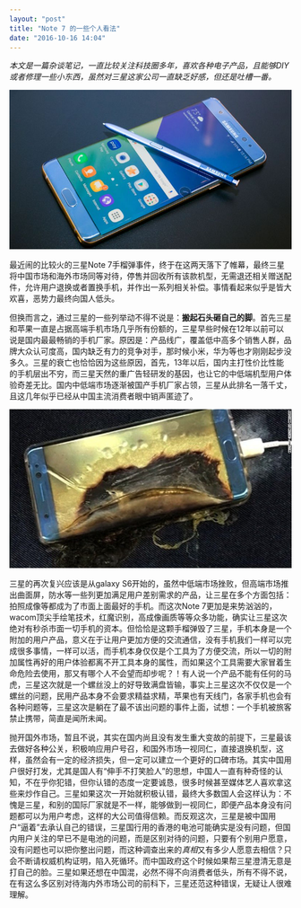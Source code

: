 ```yaml
---
layout: "post"
title: "Note 7 的一些个人看法"
date: "2016-10-16 14:04"
---
```



*本文是一篇杂谈笔记，一直比较关注科技圈多年，喜欢各种电子产品，且能够DIY或者修理一些小东西，虽然对三星这家公司一直缺乏好感，但还是吐槽一番。*

![](https://raw.githubusercontent.com/noparkinghere/noparkinghere.github.io/master/img/2016-10-16-note-7-%E7%9A%84%E4%B8%80%E4%BA%9B%E4%B8%AA%E4%BA%BA%E7%9C%8B%E6%B3%95/1.jpg)

最近闹的比较火的三星Note 7手榴弹事件，终于在这两天落下了帷幕，最终三星将中国市场和海外市场同等对待，停售并回收所有该款机型，无需退还相关赠送配件，允许用户退换或者置换手机，并作出一系列相关补偿。事情看起来似乎是皆大欢喜，恶势力最终向国人低头。

但换而言之，通过三星的一些列举动不得不说是：**搬起石头砸自己的脚**。首先三星和苹果一直是占据高端手机市场几乎所有份额的，三星早些时候在12年以前可以说是国内最最畅销的手机厂家。原因是：产品线广，覆盖低中高多个销售人群，品牌大众认可度高，国内缺乏有力的竞争对手，那时候小米，华为等也才刚刚起步没多久。三星的衰亡也恰恰因为这些原因，首先，13年以后，国内主打性价比性能的手机层出不穷，而三星天然的重广告轻研发的基因，也让它的中低端机型用户体验奇差无比。国内中低端市场逐渐被国产手机厂家占领，三星从此排名一落千丈，且这几年似乎已经从中国主流消费者眼中销声匿迹了。

<!-- more -->


![](https://raw.githubusercontent.com/noparkinghere/noparkinghere.github.io/master/img/2016-10-16-note-7-%E7%9A%84%E4%B8%80%E4%BA%9B%E4%B8%AA%E4%BA%BA%E7%9C%8B%E6%B3%95/2.jpg)

三星的再次复兴应该是从galaxy S6开始的，虽然中低端市场挫败，但高端市场推出曲面屏，防水等一些列更加满足用户差别需求的产品，让三星在多个方面包括：拍照成像等都成为了市面上面最好的手机。而这次Note 7更加是来势汹汹的，wacom顶尖手绘笔技术，红魔识别，高成像画质等等众多功能，确实让三星这次绝对有秒杀市面一切手机的资本。但恰恰是这颗手榴弹毁了三星，手机本身是一个附加的用户产品，意义在于让用户更加方便的交流通信，没有手机我们一样可以完成很多事情，一样可以活，而手机本身仅仅是个工具为了方便交流，所以一切的附加属性再好的用户体验都离不开工具本身的属性，而如果这个工具需要大家冒着生命危险去使用，那又有哪个人不会望而却步呢？！有人说一个产品不能有任何的马虎，三星这次就是一个螺丝没上的好导致满盘皆输，事实上三星这次不仅仅是一个螺丝的问题，民用产品本身不会要求精益求精，苹果也有天线门，各家手机也会有各种问题等，三星这次是躺在了最不该出问题的事件上面，试想：一个手机被旅客禁止携带，简直是闻所未闻。

抛开国外市场，暂且不说，其实在国内尚且没有发生重大变故的前提下，三星最该去做好各种公关，积极响应用户号召，和国外市场一视同仁，直接退换机型，这样，虽然会有一定的经济损失，但一定可以建立一个更好的口碑市场。其实中国用户很好打发，尤其是国人有“伸手不打笑脸人”的思想，中国人一直有种奇怪的认知，不在乎你犯错，但你认错的态度一定要诚恳，很多时候甚至媒体艺人喜欢拿这些来炒作自己。三星如果这次一开始就积极认错，最终大多数国人会这样认为：不愧是三星，和别的国际厂家就是不一样，能够做到一视同仁，即便产品本身没有问题都可以为用户考虑，这样的大公司值得信赖。而反观这次，三星是被中国用户“逼着”去承认自己的错误，三星国行用的香港的电池可能确实是没有问题，但国内用户关注的早已不是电池的问题，而是区别对待的问题，只要有个别用户愿意，没有问题也可以把你整出问题，而这种调查出来的*真相*又有多少人愿意去相信？只会不断请权威机构证明，陷入死循环。而中国政府这个时候如果帮三星澄清无意是打自己的脸。三星如果还想在中国混，必然不得不向消费者低头，所有不得不说，在有这么多区别对待海内外市场公司的前科下，三星还范这种错误，无疑让人很难理解。
